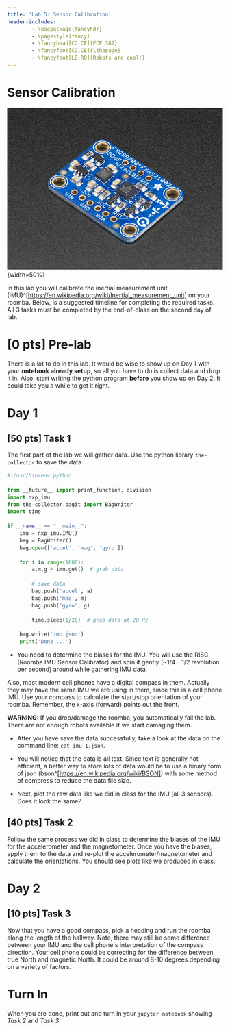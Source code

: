 ```yaml
---
title: 'Lab 5: Sensor Calibration'
header-includes:
		- \usepackage{fancyhdr}
		- \pagestyle{fancy}
		- \fancyhead[CO,CE]{ECE 387}
		- \fancyfoot[CO,CE]{\thepage}
		- \fancyfoot[LE,RO]{Robots are cool!}
---
```


# Sensor Calibration

![Adafruit inertial measurement unit](pics/imu-iso.jpg){width=50%}

In this lab you will calibrate the inertial measurement unit (IMU)^[https://en.wikipedia.org/wiki/Inertial_measurement_unit]
on your roomba. Below, is a suggested timeline for completing the required
tasks. All 3 tasks must be completed by the end-of-class on the second day
of lab.

# [0 pts] Pre-lab

There is a lot to do in this lab. It would be wise to show up on Day 1 with your
**notebook already setup**, so all you have to do is collect data and drop it in.
Also, start writing the python program **before** you show up on Day 2. It could
take you a while to get it right.

# Day 1

## [50 pts] Task 1

The first part of the lab we will gather data. Use the python library
`the-collector` to save the data

```python
#!/usr/bin/env python

from __future__ import print_function, division
import nxp_imu
from the-collector.bagit import BagWriter
import time

if __name__ == "__main__":
	imu = nxp_imu.IMU()
	bag = BagWriter()
	bag.open(['accel', 'mag', 'gyro'])

	for i in range(1000):
		a,m,g = imu.get()  # grab data

		# save data
		bag.push('accel', a)
		bag.push('mag', m)
		bag.push('gyro', g)

		time.sleep(1/20)  # grab data at 20 Hz

	bag.write('imu.json')
	print('Done ...')
```

- You need to determine the biases for the IMU. You will use the RISC (Roomba
IMU Sensor Calibrator) and spin it gently (~1/4 - 1/2 revolution per second)
around while gathering IMU data.

Also, most modern cell phones have a digital compass in them. Actually they may
have the same IMU we are using in them, since this is a cell phone IMU. Use your
compass to calculate the start/stop orientation of your roomba. Remember, the
x-axis (forward) points out the front.

**WARNING:** If you drop/damage the roomba, you automatically fail the lab.
There are not enough robots available if we start damaging them.

- After you have save the data successfully, take a look at the data on the command
line: `cat imu_1.json`.

- You will notice that the data is all text. Since text is generally not efficient, a better
way to store lots of data would be to use a binary form of json (bson^[https://en.wikipedia.org/wiki/BSON])
with some method of compress to reduce the data file size.

- Next, plot the raw data like we did in class for the IMU (all 3 sensors).
Does it look the same?

## [40 pts] Task 2

Follow the same process we did in class to determine the biases of the IMU for the
accelerometer and the magnetometer. Once you have the biases, apply them to the
data and re-plot the accelerometer/magnetometer and calculate the orientations.
You should see plots like we produced in class.

# Day 2

## [10 pts] Task 3

Now that you have a good compass, pick a heading and run the roomba along the
length of the hallway. Note, there may still be some difference between your IMU
and the cell phone's interpretation of the compass direction. Your cell phone could
be correcting for the difference between true North and magnetic North. It could
be around 8-10 degrees depending on a variety of factors.

# Turn In

When you are done, print out and turn in your `jupyter notebook` showing *Task 2*
and *Task 3*.
